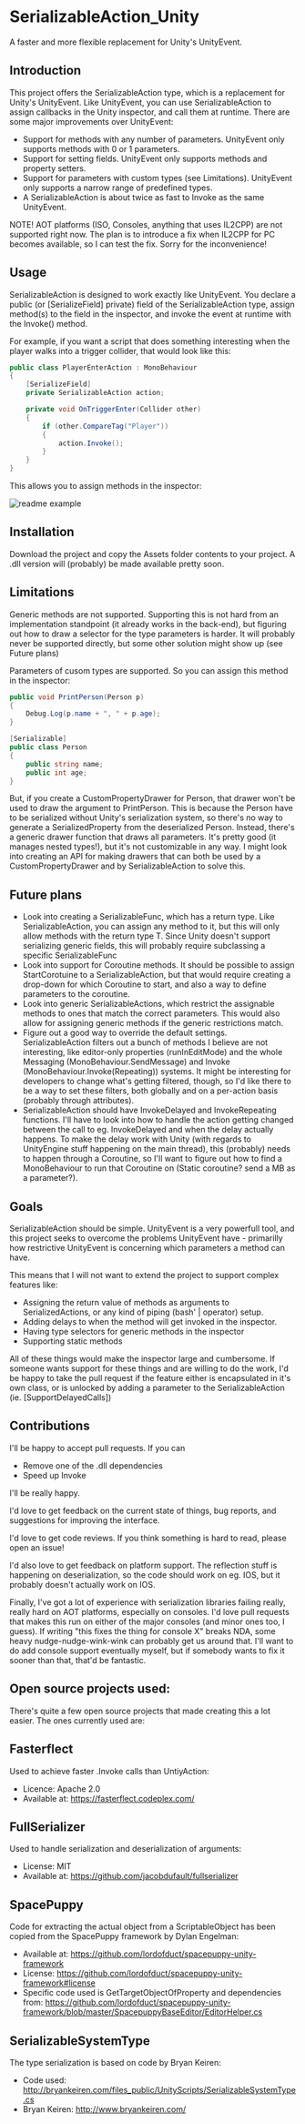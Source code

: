 # SerializableAction_Unity
A faster and more flexible replacement for Unity's UnityEvent.

## Introduction

This project offers the SerializableAction type, which is a replacement for Unity's UnityEvent. Like UnityEvent, you can use SerializableAction to assign callbacks in the Unity inspector, and call them at runtime. There are some major improvements over UnityEvent:

- Support for methods with any number of parameters. UnityEvent only supports methods with 0 or 1 parameters.
- Support for setting fields. UnityEvent only supports methods and property setters.
- Support for parameters with custom types (see Limitations). UnityEvent only supports a narrow range of predefined types.
- A SerializableAction is about twice as fast to Invoke as the same UnityEvent.

NOTE! AOT platforms (ISO, Consoles, anything that uses IL2CPP) are not supported right now. The plan is to introduce a fix when IL2CPP for PC becomes available, so I can test the fix. Sorry for the inconvenience!

## Usage

SerializableAction is designed to work exactly like UnityEvent. You declare a public (or [SerializeField] private) field of the SerializableAction type, assign method(s) to the field in the inspector, and invoke the event at runtime with the Invoke() method.

For example, if you want a script that does something interesting when the player walks into a trigger collider, that would look like this:

```c#
public class PlayerEnterAction : MonoBehaviour
{
    [SerializeField]
    private SerializableAction action;

    private void OnTriggerEnter(Collider other)
    {
        if (other.CompareTag("Player"))
        {
            action.Invoke();
        }
    }
}
```


This allows you to assign methods in the inspector:

![readme example](https://github.com/Baste-RainGames/SerializableAction_Unity/blob/master/readme_example.png)

## Installation

Download the project and copy the Assets folder contents to your project.
A .dll version will (probably) be made available pretty soon.

## Limitations

Generic methods are not supported. Supporting this is not hard from an implementation standpoint (it already works in the back-end), but figuring out how to draw a selector for the type parameters is harder. It will probably never be supported directly, but some other solution might show up (see Future plans)

Parameters of cusom types are supported. So you can assign this method in the inspector:

```c#
public void PrintPerson(Person p) 
{
    Debug.Log(p.name + ", " + p.age);
}

[Serializable]
public class Person 
{
    public string name;
    public int age;
}
```
But, if you create a CustomPropertyDrawer for Person, that drawer won't be used to draw the argument to PrintPerson. This is because the Person have to be serialized without Unity's serialization system, so there's no way to generate a SerializedProperty from the deserialized Person. Instead, there's a generic drawer function that draws all parameters. It's pretty good (it manages nested types!), but it's not customizable in any way.
I might look into creating an API for making drawers that can both be used by a CustomPropertyDrawer and by SerializableAction to solve this.


## Future plans
- Look into creating a SerializableFunc<T>, which has a return type. Like SerializableAction, you can assign any method to it, but this will only allow methods with the return type T. Since Unity doesn't support serializing generic fields, this will probably require subclassing a specific SerializableFunc
- Look into support for Coroutine methods. It should be possible to assign StartCorotuine to a SerializableAction, but that would require creating a drop-down for which Coroutine to start, and also a way to define parameters to the coroutine.
- Look into generic SerializableActions, which restrict the assignable methods to ones that match the correct parameters. This would also allow for assigning generic methods if the generic restrictions match.
- Figure out a good way to override the default settings. SerializableAction filters out a bunch of methods I believe are not interesting, like editor-only properties (runInEditMode) and the whole Messaging (MonoBehaviour.SendMessage) and Invoke (MonoBehaviour.Invoke(Repeating)) systems. It might be interesting for developers to change what's getting filtered, though, so I'd like there to be a way to set these filters, both globally and on a per-action basis (probably through attributes).
- SerializableAction should have InvokeDelayed and InvokeRepeating functions. I'll have to look into how to handle the action getting changed between the call to eg. InvokeDelayed and when the delay actually happens. To make the delay work with Unity (with regards to UnityEngine stuff happening on the main thread), this (probably) needs to happen through a Coroutine, so I'll want to figure out how to find a MonoBehaviour to run that Coroutine on (Static coroutine? send a MB as a parameter?).

## Goals
SerializableAction should be simple. UnityEvent is a very powerfull tool, and this project seeks to overcome the problems UnityEvent have - primarilly how restrictive UnityEvent is concerning which parameters a method can have.

This means that I will not want to extend the project to support complex features like:
- Assigning the return value of methods as arguments to SerializedActions, or any kind of piping (bash' | operator) setup.
- Adding delays to when the method will get invoked in the inspector. 
- Having type selectors for generic methods in the inspector
- Supporting static methods

All of these things would make the inspector large and cumbersome. If someone wants support for these things and are willing to do the work, I'd be happy to take the pull request if the feature either is encapsulated in it's own class, or is unlocked by adding a parameter to the SerializableAction (ie. [SupportDelayedCalls])

## Contributions
I'll be happy to accept pull requests. If you can
- Remove one of the .dll dependencies
- Speed up Invoke

I'll be really happy.

I'd love to get feedback on the current state of things, bug reports, and suggestions for improving the interface. 

I'd love to get code reviews. If you think something is hard to read, please open an issue!

I'd also love to get feedback on platform support. The reflection stuff is happening on deserialization, so the code should work on eg. IOS, but it probably doesn't actually work on IOS. 

Finally, I've got a lot of experience with serialization libraries failing really, really hard on AOT platforms, especially on consoles. I'd love pull requests that makes this run on either of the major consoles (and minor ones too, I guess). If writing "this fixes the thing for console X" breaks NDA, some heavy nudge-nudge-wink-wink can probably get us around that. I'll want to do add console support eventually myself, but if somebody wants to fix it sooner than that, that'd be fantastic.

## Open source projects used:
There's quite a few open source projects that made creating this a lot easier. The ones currently used are:

## Fasterflect
Used to achieve faster .Invoke calls than UntiyAction:
- Licence: Apache 2.0
- Available at: https://fasterflect.codeplex.com/

## FullSerializer 
Used to handle serialization and deserialization of arguments:
- License: MIT
- Available at: https://github.com/jacobdufault/fullserializer

## SpacePuppy
Code for extracting the actual object from a ScriptableObject has been copied from the SpacePuppy framework by Dylan Engelman:
- Available at: https://github.com/lordofduct/spacepuppy-unity-framework
- License: https://github.com/lordofduct/spacepuppy-unity-framework#license
- Specific code used is GetTargetObjectOfProperty and dependencies from: https://github.com/lordofduct/spacepuppy-unity-framework/blob/master/SpacepuppyBaseEditor/EditorHelper.cs

## SerializableSystemType
The type serialization is based on code by Bryan Keiren:
- Code used: http://bryankeiren.com/files_public/UnityScripts/SerializableSystemType.cs
- Bryan Keiren: http://www.bryankeiren.com/
